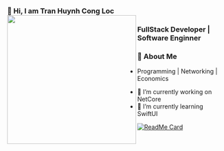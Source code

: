 
### 👋 Hi, I am Tran Huynh Cong Loc <img width="300" align="left" src="https://media.giphy.com/media/VgGpnYeMVljm1vRA6g/giphy.gif">

### FullStack Developer | Software Enginner 

### 🚀 About Me

* Programming | Networking | Economics 

- 🔭 I’m currently working on NetCore
- 🌱 I’m currently learning SwiftUI

[![ReadMe Card](https://github-readme-stats.vercel.app/api?username=thcl-0407&show_icons=true)](https://github.com/thcl-0407/thcl-0407) 



